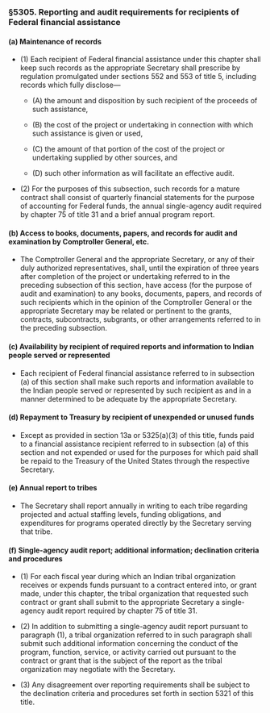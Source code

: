### §5305. Reporting and audit requirements for recipients of Federal financial assistance
#### (a) Maintenance of records
* (1) Each recipient of Federal financial assistance under this chapter shall keep such records as the appropriate Secretary shall prescribe by regulation promulgated under sections 552 and 553 of title 5, including records which fully disclose—

  * (A) the amount and disposition by such recipient of the proceeds of such assistance,

  * (B) the cost of the project or undertaking in connection with which such assistance is given or used,

  * (C) the amount of that portion of the cost of the project or undertaking supplied by other sources, and

  * (D) such other information as will facilitate an effective audit.


* (2) For the purposes of this subsection, such records for a mature contract shall consist of quarterly financial statements for the purpose of accounting for Federal funds, the annual single-agency audit required by chapter 75 of title 31 and a brief annual program report.

#### (b) Access to books, documents, papers, and records for audit and examination by Comptroller General, etc.
* The Comptroller General and the appropriate Secretary, or any of their duly authorized representatives, shall, until the expiration of three years after completion of the project or undertaking referred to in the preceding subsection of this section, have access (for the purpose of audit and examination) to any books, documents, papers, and records of such recipients which in the opinion of the Comptroller General or the appropriate Secretary may be related or pertinent to the grants, contracts, subcontracts, subgrants, or other arrangements referred to in the preceding subsection.

#### (c) Availability by recipient of required reports and information to Indian people served or represented
* Each recipient of Federal financial assistance referred to in subsection (a) of this section shall make such reports and information available to the Indian people served or represented by such recipient as and in a manner determined to be adequate by the appropriate Secretary.

#### (d) Repayment to Treasury by recipient of unexpended or unused funds
* Except as provided in section 13a or 5325(a)(3) of this title, funds paid to a financial assistance recipient referred to in subsection (a) of this section and not expended or used for the purposes for which paid shall be repaid to the Treasury of the United States through the respective Secretary.

#### (e) Annual report to tribes
* The Secretary shall report annually in writing to each tribe regarding projected and actual staffing levels, funding obligations, and expenditures for programs operated directly by the Secretary serving that tribe.

#### (f) Single-agency audit report; additional information; declination criteria and procedures
* (1) For each fiscal year during which an Indian tribal organization receives or expends funds pursuant to a contract entered into, or grant made, under this chapter, the tribal organization that requested such contract or grant shall submit to the appropriate Secretary a single-agency audit report required by chapter 75 of title 31.

* (2) In addition to submitting a single-agency audit report pursuant to paragraph (1), a tribal organization referred to in such paragraph shall submit such additional information concerning the conduct of the program, function, service, or activity carried out pursuant to the contract or grant that is the subject of the report as the tribal organization may negotiate with the Secretary.

* (3) Any disagreement over reporting requirements shall be subject to the declination criteria and procedures set forth in section 5321 of this title.